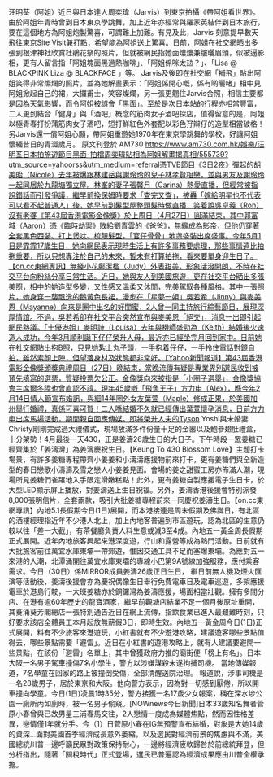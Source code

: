 汪明荃（阿姐）近日與日本達人周奕瑋（Jarvis）到東京拍攝《帶阿姐看世界》。由於阿姐年青時曾到日本東京學跳舞，加上近年亦經常與羅家英結伴到日本旅行，要在這個地方為阿姐炮製驚喜，可謂難上加難。有見及此，Jarvis 刻意提早數天飛往東京Site Visit兼打點，希望能為阿姐送上驚喜。日前，阿姐在社交網晒出多張到根津神社欣賞杜鵑花祭的照片，但就被網民指她面燶燶兼皺曬眉頭，似被逼影相，更有人留言指「阿姐塊面黑過熱咖啡」、「阿姐係咪太攰？」、「Lisa @ BLACKPINK Liza @ BLACKFACE 」等。  Jarvis及後即在社交網「補飛」貼出阿姐笑得非常燦爛的照片，並為她解畫表示：「阿姐係開心嘅，係有啲曬啫」相中見阿姐掀起自己的裙，大攞甫士，笑容燦爛，另一張更翹住Jarvis合照，相信主要都是因為天氣影響，而令阿姐被誤會「黑面」。至於是次日本站的行程亦相當豐富，二人更到結合「健身」與「酒吧」概念的筋肉女子酒吧探店，值得留意的是，阿姐以極青春打扮蒲筋肉女子酒吧，短打鮮紅色外套配以彩色孖辮仔的造型相當破格！另Jarvis還一償阿姐心願，帶阿姐重遊她1970年在東京學跳舞的學校，好讓阿姐懷緬昔日的青澀歲月。   原文刊登於 AM730 https://www.am730.com.hk/娛樂/汪明荃日本拍旅遊節目黑面-拍檔周奕瑋貼相為阿姐解畫揭真相/555739?utm_source=yahoorss&utm_medium=referral憑TVB節目《3日2夜》彈起的胡美貽（Nicole）去年被爆跟林建岳與謝玲玲的兒子林孝賢相戀，並與男友及謝玲玲一起同居於九龍塘獨立屋。林峯的妻子張馨月（Carina）熱愛直播，但經常被指說錯話而引發爭議，繼早前換保姆時要求「查完又查」，被轟「嫁給明星也不代表可以看不起普通人」後，她早前到髮型屋整頭髮時做直播，笑着說吳卓羲（Ron）沒有老婆《第43屆香港電影金像獎》於上周日（4月27日）圓滿結束，其中郭富城（Aaron）憑《臨時劫案》敗給劉青雲的《爸爸》，無緣成為影帝，但他仍穿著全套黑色西裝、打上煲呔、梳靚髮型，「官仔骨骨」地盏盛裝出席盛事。今年5月1日是霏霏17歲生日，她向網民表示現時生活上有許多事務要處理，那些事情遠比拍拖重要，所以只想專注於自己的未來，暫未有打算拍拖，看來要單身迎生日了。【on.cc東網專訊】無綫小花鄺潔楹（Judy）外表甜美，形象活潑開朗，不時在社交平台向粉絲分享日常生活。近日，她與友人到美國旅遊，更在社交平台晒出多張美照，相中的她造型多變，又性感又溫柔又休閒，完美駕馭各種風格。其中一張照片，她身穿一襲飄逸的鵝黃色長裙，漫步在「星夢一姐」吳若希（Jinny）與麥美恩（Mayanne）向來是圈中出名的好閨蜜，2人曾一同主持旅行綜藝節目，展現深厚情誼。不過，吳若希卻在社交平台突然宣布與麥美恩「絕交」，消息一出即引起網民熱議。「十優港姐」麥明詩（Louisa）去年與機師盛勁為（Keith）結婚後火速造人成功，今年3月順利誕下仔仔榮升人母，最近亦已經坐完月回到家中。日前她在社交網貼出抱B照，只見她紮上丸子頭，一手抱着仔仔，一手拎住電話對鏡自拍，雖然素顏上陣，但望落身材及狀態都非常好。【Yahoo新聞報道】第43屆香港電影金像獎頒獎典禮周日（27日）晚結束，當晚流傳有疑是專業界別選民收到被預先填寫的選票，質疑投票欠公正。金像獎向來被指是「小圈子選舉」，金像獎協會主席爾冬陞也曾直認不諱。現年45歲嘅「飛魚王子」方力申（Alex），喺今年2月14日情人節宣布婚訊，與細14年圈外女友葉萱（Maple）修成正果，於美國加州舉行婚禮，真係可喜可賀！二人喺結婚不久就已經傳出葉萱懷孕消息，日前方力申出席馬場活動，期間親自回應傳媒。即將榮升人夫的Tyson Yoshi與未婚妻Christy剛剛完成過大禮儀式，現場放滿多件份量十足的金器以及鮑參翅肚禮盒，十分架勢！4月最後一天430，正是姜濤26歲生日的大日子。下午時段一眾姜糖已經齊集於「姜濤灣」為姜濤慶祝生日。【Keung To 430 Blossom Love】主題打卡場景，有許多姜糖專程帶齊小姜姜和小濤濤應援物前來打卡，更有姜糖們與全新造型的春日戀歌小濤濤及雪之戀人小姜姜見面。會場的姜之甜蜜工房亦佈滿人潮，現場所見姜糖們雀躍地入手限定滑嫩糕點！此外，更有姜糖自製應援電子生日卡，於大型LED顯示屏上播放，對姜濤送上生日祝福。另外，姜濤香港後援會特別派發8,000張明信片，全套兩款，吸引大批姜糖專程前來一同慶祝姜濤生日。【on.cc東網專訊】內地5.1長假期今日(1日)展開，而本港接連是周末假期及佛誕日，有北區的酒樓經理指近年不少港人北上，加上內地客普遍到市區遊玩，認為北區的生意仍較以往「差一大截」，有茶餐廳負責人料生意或減3至4成。內地五一黃金周長假期正式展開。近年內地旅客興起來港深度遊，行山和露營等成為熱門活動。日前就有大批旅客前往萬宜水庫東壩一帶郊遊，惟因交通工具不足而塞爆東壩。為應對五一來港的人潮，北潭涌開往萬宜水庫東壩的專線小巴第9A號線加強服務，應付乘客需求。今日（30日）係MIRROR成員姜濤26歲正日生日， 繼日前無人機及煙火匯演等活動後，姜濤後援會亦為慶祝偶像生日舉行免費電車日及電車巡遊，多架應援電車於港島行駛，一大班姜糖亦於銅鑼灣為姜濤應援，場面相當壯觀。擁有多間分店、在港有逾60年歷史的龍寶酒家，繼早前觀塘店結業不足一個月後原址重開，其葵涌葵芳閣總店一張特別通告近日在網上流傳，指飲食業已進入最艱難時刻，只好要求該店全體員工本月起放無薪假3日，即時生效。內地五一黃金周今日(1日)正式展開，料有不少旅客來港遊玩，小紅書就有不少遊港攻略，建議遊客哪些景點值得去，哪些景點需要「避雷」。近日在小紅書的遊港攻略上，就有人建議要避開一些景點，在該份「避雷」名單上，其中曾獲政府力推的廟街便「榜上有名」。日本大阪一名男子駕車撞傷7名小學生，警方以涉嫌謀殺未遂拘捕司機。 當地傳媒報道，7名學童在回家的路上被撞倒受傷，全部清醒送院治理。 報道說，涉事司機是一名28歲男子，居於東京和大阪。他向警方表示，因為對一切感到厭倦，所以開車撞向學童。今日(1日)凌晨1時35分，警方接獲一名17歲少女報案，稱在深水埗公園一廁所內如廁時，被一名男子偷窺。[NOWnews今日新聞]日本33歲知名舞者菅原小春曾與已故男星三浦春馬交往，2人戀情一度成為媒體焦點，然而因性格差異，戀情僅1年就分手。今（1）日菅原小春在IG無預警宣布結婚，對象是大她14歲的資深...面對美國首季經濟成長意外萎縮，以及選民對經濟前景的焦慮與不滿，美國總統川普一邊呼籲民眾對政策保持耐心，一邊將經濟疲軟歸咎於前總統拜登，但分析指出，隨著「關稅時代」正式登場，選民已普遍認為經濟成果應由川普全權承擔。
